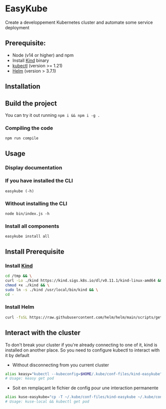 # EasyKube
Create a developpement Kubernetes cluster and automate some service deployment

## Prerequisite:

- Node (v14 or higher) and npm
- Install [Kind](https://kind.sigs.k8s.io/) binary 
- [kubectl](https://kubernetes.io/docs/tasks/tools/install-kubectl-linux/) (version >= 1.21)
- [Helm](https://helm.sh/docs/intro/install/#from-script) (version > 3.7.1)

## Installation

## Build the project
You can try it out running `npm i && npm i -g .`

### Compiling the code

```
npm run compile
```

## Usage

### Display documentation

### If you have installed the CLI

```
easykube (-h)
```
### Without installing the CLI

```
node bin/index.js -h
```

### Install all components

```
easykube install all
```

## Install Prerequisite
### Install [Kind](https://kind.sigs.k8s.io/)

```bash
cd /tmp && \
curl -Lo ./kind https://kind.sigs.k8s.io/dl/v0.11.1/kind-linux-amd64 && \
chmod +x ./kind && \
sudo ln -s ./kind /usr/local/bin/kind && \
cd -
```
### Install Helm

```bash
curl -fsSL https://raw.githubusercontent.com/helm/helm/main/scripts/get-helm-3 | bash
```
## Interact with the cluster

To don't break your cluster if you're already connecting to one of it, kind is installed on another place. So you need to configure kubectl to interact with it by default
- Without disconnecting from you current cluster
```bash
alias keasy="kubectl --kubeconfig=$HOME/.kube/conf-files/kind-easykube"
# Usage: keasy get pod
```
- Soit en remplaçant le fichier de config pour une interaction permanente
```bash
alias kuse-easykube="cp -T ~/.kube/conf-files/kind-easykube ~/.kube/config"
# Usage: kuse-local && kubectl get pod
```
